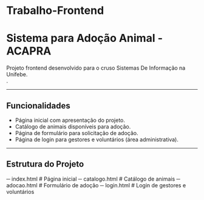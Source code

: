 # Trabalho-Frontend
# Sistema para Adoção Animal - ACAPRA

Projeto frontend desenvolvido para o cruso Sistemas De Informação na Unifebe.  
.

---

## Funcionalidades

- Página inicial com apresentação do projeto.  
- Catálogo de animais disponíveis para adoção.  
- Página de formulário para solicitação de adoção.  
- Página de login para gestores e voluntários (área administrativa).  

---

##  Estrutura do Projeto

─ index.html # Página inicial
─ catalogo.html # Catálogo de animais
─ adocao.html # Formulário de adoção
─ login.html # Login de gestores e voluntários


